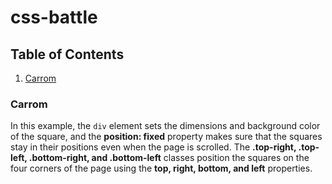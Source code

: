 # css-battle

## Table of Contents

1. [Carrom](#carrom)

### Carrom 
In this example, the `div` element sets the dimensions and background color of the square, and the **position: fixed** property makes sure that the squares stay in their positions even when the page is scrolled. The **.top-right, .top-left, .bottom-right, and .bottom-left** classes position the squares on the four corners of the page using the **top, right, bottom, and left** properties.